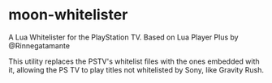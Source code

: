 # moon-whitelister
A Lua Whitelister for the PlayStation TV. Based on Lua Player Plus by @Rinnegatamante

This utility replaces the PSTV's whitelist files with the ones embedded with it, allowing the PS TV to play titles not whitelisted by Sony, like Gravity Rush.
